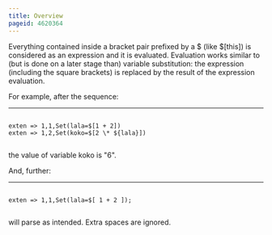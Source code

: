 ```yaml
---
title: Overview
pageid: 4620364
---
```


Everything contained inside a bracket pair prefixed by a $ (like $[this]) is considered as an expression and it is evaluated. Evaluation works similar to (but is done on a later stage than) variable substitution: the expression (including the square brackets) is replaced by the result of the expression evaluation.

For example, after the sequence:




---

  
  


```

exten => 1,1,Set(lala=$[1 + 2])
exten => 1,2,Set(koko=$[2 \* ${lala}])


```


the value of variable koko is "6".

And, further:




---

  
  


```

exten => 1,1,Set(lala=$[ 1 + 2 ]);


```


will parse as intended. Extra spaces are ignored.

